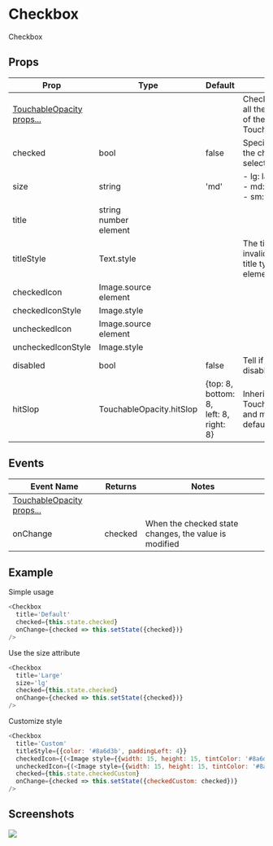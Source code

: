 # Checkbox
Checkbox

## Props
| Prop | Type | Default | Note |
|---|---|---|---|
| [TouchableOpacity props...](https://facebook.github.io/react-native/docs/touchableopacity.html) |  |  | Checkbox inherits all the properties of the TouchableOpacity
| checked | bool | false | Specifies whether the checkbox is selected |
| size | string | 'md' | - lg: large<br/>- md: medium<br/>- sm: small
| title | string<br/>number<br/>element |  | 
| titleStyle | Text.style |  | The title style is invalid when the title type is element
| checkedIcon | Image.source<br/>element |  | 
| checkedIconStyle | Image.style |  | 
| uncheckedIcon | Image.source<br/>element |   | 
| uncheckedIconStyle | Image.style |  | 
| disabled | bool | false | Tell if the input is disabled
| hitSlop | TouchableOpacity.hitSlop | {top: 8, bottom: 8,<br/>left: 8, right: 8} | Inherited from TouchableOpacity and modify the default values.

## Events
| Event Name | Returns | Notes |
|---|---|---|
| [TouchableOpacity props...](https://facebook.github.io/react-native/docs/touchableopacity.html) |  |  | Checkbox inherits all the properties of the TouchableOpacity
| onChange | checked | When the checked state changes, the value is modified

## Example
Simple usage
```js
<Checkbox
  title='Default'
  checked={this.state.checked}
  onChange={checked => this.setState({checked})}
/>
```

Use the size attribute
```js
<Checkbox
  title='Large'
  size='lg'
  checked={this.state.checked}
  onChange={checked => this.setState({checked})}
/>
```

Customize style
```js
<Checkbox
  title='Custom'
  titleStyle={{color: '#8a6d3b', paddingLeft: 4}}
  checkedIcon={(<Image style={{width: 15, height: 15, tintColor: '#8a6d3b'}} source={require('../icons/checkbox_checked.png')} />)}
  uncheckedIcon={(<Image style={{width: 15, height: 15, tintColor: '#8a6d3b'}} source={require('../icons/checkbox_unchecked.png')} />)}
  checked={this.state.checkedCustom}
  onChange={checked => this.setState({checkedCustom: checked})}
/>
```


## Screenshots
![](https://github.com/rilyu/teaset/blob/master/screenshots/03-Checkbox.png?raw=true)
